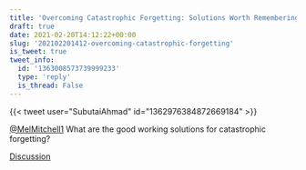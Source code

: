 ```yaml
---
title: 'Overcoming Catastrophic Forgetting: Solutions Worth Remembering'
draft: true
date: 2021-02-20T14:12:22+00:00
slug: '202102201412-overcoming-catastrophic-forgetting'
is_tweet: true
tweet_info:
  id: '1363008573739999233'
  type: 'reply'
  is_thread: False
---
```




{{< tweet user="SubutaiAhmad" id="1362976384872669184" >}}

[@MelMitchell1](https://x.com/MelMitchell1) What are the good working solutions for catastrophic forgetting?

[Discussion](https://x.com/sytelus/status/1363008573739999233)
